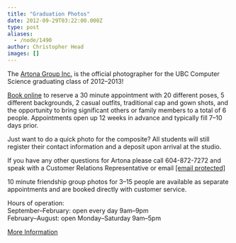 ```yaml
---
title: "Graduation Photos"
date: 2012-09-29T03:22:00.000Z
type: post
aliases:
  - /node/1490
author: Christopher Head
images: []
---
```


<div class="field field-name-body field-type-text-with-summary field-label-hidden"><div class="field-items"><div class="field-item even"><p>The <a href="http://artonagroup.com/">Artona Group Inc.</a> is the official photographer for the UBC Computer Science graduating class of 2012&#x2013;2013!</p>
<p><a href="http://artonagroup.com/">Book online</a> to reserve a 30 minute appointment with 20 different poses, 5 different backgrounds, 2 casual outfits, traditional cap and gown shots, and the opportunity to bring significant others or family members to a total of 6 people. Appointments open up 12 weeks in advance and typically fill 7&#x2013;10 days prior.</p>
<p>Just want to do a quick photo for the composite? All students will still register their contact information and a deposit upon arrival at the studio.</p>
<p>If you have any other questions for Artona please call 604-872-7272 and speak with a Customer Relations Representative or email <a href="/cdn-cgi/l/email-protection#bddececffddccfc9d2d3dcdacfd2c8cd93ded2d0"><span class="__cf_email__" data-cfemail="573424251736252338393630253822277934383a">[email&#xA0;protected]</span></a></p>
<p>10 minute friendship group photos for 3&#x2013;15 people are available as separate appointments and are booked directly with customer service.</p>
<p>Hours of operation:<br>
September&#x2013;February: open every day 9am&#x2013;9pm<br>
February&#x2013;August: open Monday&#x2013;Saturday 9am&#x2013;5pm</p>
<p><a href="/files/20120928-artona.pdf">More Information</a></p>
</div></div></div>    <footer>
          </footer>
